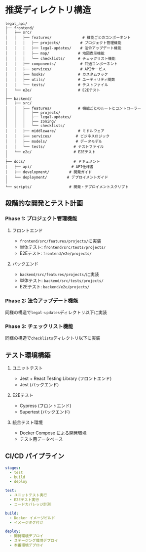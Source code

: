 # 推奨ディレクトリ構造

```
legal_api/
├── frontend/
│   ├── src/
│   │   ├── features/              # 機能ごとのコンポーネント
│   │   │   ├── projects/         # プロジェクト管理機能
│   │   │   ├── legal-updates/    # 法令アップデート機能
│   │   │   ├── map/             # 地図表示機能
│   │   │   └── checklists/      # チェックリスト機能
│   │   ├── components/           # 共通コンポーネント
│   │   ├── services/             # APIサービス
│   │   ├── hooks/               # カスタムフック
│   │   ├── utils/               # ユーティリティ関数
│   │   └── tests/               # テストファイル
│   └── e2e/                     # E2Eテスト
│
├── backend/
│   ├── src/
│   │   ├── features/            # 機能ごとのルートとコントローラー
│   │   │   ├── projects/
│   │   │   ├── legal-updates/
│   │   │   ├── zoning/
│   │   │   └── checklists/
│   │   ├── middleware/          # ミドルウェア
│   │   ├── services/           # ビジネスロジック
│   │   ├── models/             # データモデル
│   │   └── tests/             # テストファイル
│   └── e2e/                   # E2Eテスト
│
├── docs/                      # ドキュメント
│   ├── api/                  # API仕様書
│   ├── development/         # 開発ガイド
│   └── deployment/         # デプロイメントガイド
│
└── scripts/                 # 開発・デプロイメントスクリプト
```

## 段階的な開発とテスト計画

### Phase 1: プロジェクト管理機能
1. フロントエンド
   - `frontend/src/features/projects/`に実装
   - 単体テスト: `frontend/src/tests/projects/`
   - E2Eテスト: `frontend/e2e/projects/`

2. バックエンド
   - `backend/src/features/projects/`に実装
   - 単体テスト: `backend/src/tests/projects/`
   - E2Eテスト: `backend/e2e/projects/`

### Phase 2: 法令アップデート機能
同様の構造で`legal-updates`ディレクトリ以下に実装

### Phase 3: チェックリスト機能
同様の構造で`checklists`ディレクトリ以下に実装

## テスト環境構築

1. ユニットテスト
   - Jest + React Testing Library (フロントエンド)
   - Jest (バックエンド)

2. E2Eテスト
   - Cypress (フロントエンド)
   - Supertest (バックエンド)

3. 統合テスト環境
   - Docker Compose による開発環境
   - テスト用データベース

## CI/CD パイプライン

```yaml
stages:
  - test
  - build
  - deploy

test:
  - ユニットテスト実行
  - E2Eテスト実行
  - コードカバレッジ計測

build:
  - Docker イメージビルド
  - イメージタグ付け

deploy:
  - 開発環境デプロイ
  - ステージング環境デプロイ
  - 本番環境デプロイ
``` 